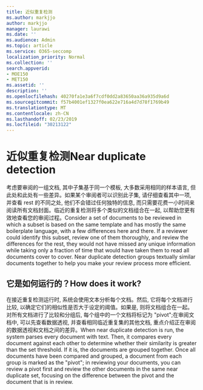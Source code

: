 ```yaml
---
title: 近似重复检测
ms.author: markjjo
author: markjjo
manager: laurawi
ms.date: ''
ms.audience: Admin
ms.topic: article
ms.service: O365-seccomp
localization_priority: Normal
ms.collection: ''
search.appverid:
- MOE150
- MET150
ms.assetid: ''
description: ''
ms.openlocfilehash: 40270fa1e3a6f7cdf0dd2a83650aa36a935d9a6d
ms.sourcegitcommit: f57b4001ef1327f0ea622e716a4d7d78f1769b49
ms.translationtype: MT
ms.contentlocale: zh-CN
ms.lasthandoff: 02/23/2019
ms.locfileid: "30213122"
---
```

# <a name="near-duplicate-detection"></a><span data-ttu-id="446c7-102">近似重复检测</span><span class="sxs-lookup"><span data-stu-id="446c7-102">Near duplicate detection</span></span>

<span data-ttu-id="446c7-p101">考虑要审阅的一组文档, 其中子集基于同一个模板, 大多数采用相同的样本语言, 但此处和此处有一些差异。如果某个审阅者可以识别此子集, 请仔细查看其中一项, 并查看 rest 的不同之处, 他们不会错过任何独特的信息, 而只需要花费一小时间来阅读所有文档封面。临近的重复检测将多个类似的文档组合在一起, 以帮助您更有效地查看您的审阅过程。</span><span class="sxs-lookup"><span data-stu-id="446c7-p101">Consider a set of documents to be reviewed in which a subset is based on the same template and has mostly the same boilerplate language, with a few differences here and there. If a reviewer could identify this subset, review one of them thoroughly, and review the differences for the rest, they would not have missed any unique information while taking only a fraction of time that would have taken them to read all documents cover to cover. Near duplicate detection groups textually similar documents together to help you make your review process more efficient.</span></span>

## <a name="how-does-it-work"></a><span data-ttu-id="446c7-106">它是如何运行的？</span><span class="sxs-lookup"><span data-stu-id="446c7-106">How does it work?</span></span>

<span data-ttu-id="446c7-p102">在接近重复检测运行时, 系统会使用文本分析每个文档。然后, 它将每个文档进行比较, 以确定它们的相似性是否大于设定的阈值。如果是, 则将文档组合在一起。对所有文档进行了比较和分组后, 每个组中的一个文档将标记为 "pivot";在审阅文档中, 可以先查看数据透视, 并查看相同临近重复集的其他文档, 重点介绍正在审阅的数据透视和文档之间的差异。</span><span class="sxs-lookup"><span data-stu-id="446c7-p102">When near duplicate detection is run, the system parses every document with text. Then, it compares every document against each other to determine whether their similarity is greater than the set threshold. If it is, the documents are grouped together. Once all documents have been compared and grouped, a document from each group is marked as the "pivot"; in reviewing your documents, you can review a pivot first and review the other documents in the same near duplicate set, focusing on the difference between the pivot and the document that is in review.</span></span>